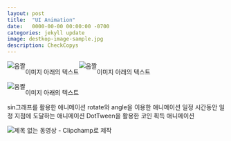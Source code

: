 ```yaml
---
layout: post
title:  "UI Animation"
date:   0000-00-00 00:00:00 -0700
categories: jekyll update
image: destkop-image-sample.jpg
description: CheckCopys
---
```


<div style="display: flex; flex-direction: row;">
  <img src="https://github.com/vhswo/vhswo.github.io/assets/39188197/0bd4af71-c008-431d-8be5-e665131bb8cb" alt="움짤">
  <p>이미지 아래의 텍스트</p>
   <img src="https://github.com/vhswo/vhswo.github.io/assets/39188197/0bd4af71-c008-431d-8be5-e665131bb8cb" alt="움짤">
  <p>이미지 아래의 텍스트</p>
</div>
<div style="display: flex; flex-direction: row;">
   <img src="https://github.com/vhswo/vhswo.github.io/assets/39188197/0bd4af71-c008-431d-8be5-e665131bb8cb" alt="움짤">
  <p>이미지 아래의 텍스트</p>
</div>
sin그래프를 활용한 애니메이션
rotate와 angle을 이용한 애니메이션
일정 시간동안 일정 지점에 도달하는 애니메이션
DotTween을 활용한 코인 획득 애니메이션

![제목 없는 동영상 - Clipchamp로 제작](https://github.com/vhswo/vhswo.github.io/assets/39188197/0bd4af71-c008-431d-8be5-e665131bb8cb)

